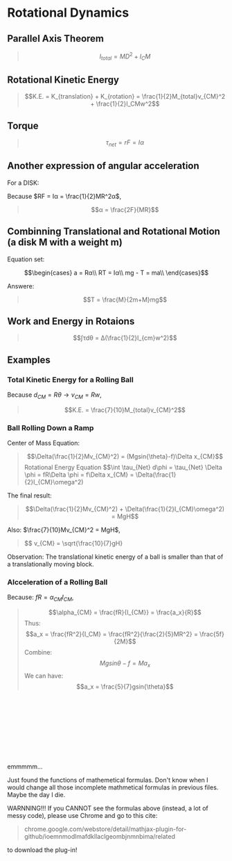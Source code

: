 # Rotational Dynamics

## Parallel Axis Theorem

> $$I_{total} = MD^2 + I_CM$$

## Rotational Kinetic Energy

> $$K.E. = K_{translation} + K_{rotation} = \frac{1}{2}M_{total}v_{CM}^2 + \frac{1}{2}I_CMw^2$$

## Torque

> $$τ_{net} = rF = Iα$$

## Another expression of angular acceleration

For a DISK:

Because $RF = Iα = \frac{1}{2}MR^2α$,  

> $$α = \frac{2F}{MR}$$

## Combinning Translational and Rotational Motion (a disk M with a weight m)

Equation set:

$$\begin{cases}
a = Rα\\
RT = Iα\\
mg - T = ma\\
\end{cases}$$

Answere:
> $$T = \frac{M}{2m+M}mg$$

## Work and Energy in Rotaions

> $$∫τdθ = Δ(\frac{1}{2}I_{cm}w^2)$$

## Examples

### Total Kinetic Energy for a Rolling Ball

Because $d_{CM} = Rθ → v_{CM} = Rw$,

> $$K.E. = \frac{7}{10}M_{total}v_{CM}^2$$

### Ball Rolling Down a Ramp

Center of Mass Equation:
> $$\Delta(\frac{1}{2}Mv_{CM}^2) = (Mgsin{\theta}-f)\Delta x_{CM}$$
Rotational Energy Equation
> $$\int \tau_{Net} d\phi = \tau_{Net} \Delta \phi = fR\Delta \phi = f\Delta x_{CM} = \Delta(\frac{1}{2}I_{CM}\omega^2)

The final result:
> $$\Delta(\frac{1}{2}Mv_{CM}^2) + \Delta(\frac{1}{2}I_{CM}\omega^2) = MgH$$

Also: $\frac{7}{10}Mv_{CM}^2 = MgH$,
> $$ v_{CM} = \sqrt{\frac{10}{7}gH}

Observation: The translational kinetic energy of a ball is smaller than that of a translationally moving block.

### Alcceleration of a Rolling Ball

Because: $fR = \alpha_{CM}I_{CM}$,
>$$\alpha_{CM} = \frac{fR}{I_{CM}} = \frac{a_x}{R}$$
Thus:
>$$a_x = \frac{fR^2}{I_CM} = \frac{fR^2}{\frac{2}{5}MR^2} = \frac{5f}{2M}$$
Combine:
>$$Mgsin{\theta} - f = Ma_x$$
We can have:
> $$a_x = \frac{5}{7}gsin{\theta}$$
</br>
</br>
</br>
</br>
</br>
</br>
</br>
</br>
</br>
emmmmm...

Just found the functions of mathemetical formulas. Don't know when I would change all those incomplete mathmetical formulas in previous files. Maybe the day I die.

WARNNING!!!
If you CANNOT see the formulas above (instead, a lot of messy code), please use Chrome and go to this cite:
> chrome.google.com/webstore/detail/mathjax-plugin-for-github/ioemnmodlmafdkllaclgeombjnmnbima/related

to download the plug-in!